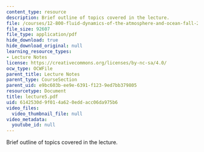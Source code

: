 ```yaml
---
content_type: resource
description: Brief outline of topics covered in the lecture.
file: /courses/12-800-fluid-dynamics-of-the-atmosphere-and-ocean-fall-2004/6142530d9f014a620eddacc06da975b6_lecture5.pdf
file_size: 92607
file_type: application/pdf
hide_download: true
hide_download_original: null
learning_resource_types:
- Lecture Notes
license: https://creativecommons.org/licenses/by-nc-sa/4.0/
ocw_type: OCWFile
parent_title: Lecture Notes
parent_type: CourseSection
parent_uid: e9bc603b-ee9e-6391-f123-9ed7bb379805
resourcetype: Document
title: lecture5.pdf
uid: 6142530d-9f01-4a62-0edd-acc06da975b6
video_files:
  video_thumbnail_file: null
video_metadata:
  youtube_id: null
---
```

Brief outline of topics covered in the lecture.